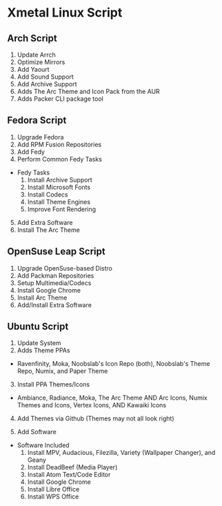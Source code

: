 # Xmetal Linux Script

## Arch Script

1. Update Arrch
2. Optimize Mirrors
3. Add Yaourt
4. Add Sound Support
5. Add Archive Support
6. Adds The Arc Theme and Icon Pack from the AUR
7. Adds Packer CLI package tool

## Fedora Script

1. Upgrade Fedora
2. Add RPM Fusion Repositories
3. Add Fedy
4. Perform Common Fedy Tasks

  - Fedy Tasks
    1. Install Archive Support
    2. Install Microsoft Fonts
    3. Install Codecs
    4. Install Theme Engines
    5. Improve Font Rendering

5. Add Extra Software
6. Install The Arc Theme

## OpenSuse Leap Script

1. Upgrade OpenSuse-based Distro
2. Add Packman Repositories
3. Setup Multimedia/Codecs
4. Install Google Chrome
5. Install Arc Theme
6. Add/Install Extra Software

## Ubuntu Script

1. Update System
2. Adds Theme PPAs
  - Ravenfinity, Moka, Noobslab's Icon Repo (both), Noobslab's Theme Repo, Numix, and Paper Theme

3. Install PPA Themes/Icons
  - Ambiance, Radiance, Moka, The Arc Theme AND Arc Icons, Numix Themes and Icons, Vertex Icons, AND Kawaiki Icons

4. Add Themes via Github (Themes may not all look right)

5. Add Software
  - Software Included
    1. Install MPV, Audacious, Filezilla, Variety (Wallpaper Changer), and Geany
    2. Install DeadBeef (Media Player)
    3. Install Atom Text/Code Editor
    4. Install Google Chrome
    5. Install Libre Office
    6. Install WPS Office
